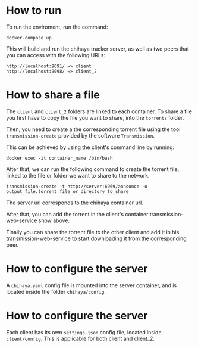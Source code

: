 # How to run

To run the enviroment, run the command:

```
docker-compose up
```

This will build and run the chihaya tracker server, as well as two peers that you can access with the following URLs:

```
http://localhost:9091/ => client
http://localhost:9098/ => client_2
```

# How to share a file

The `client` and `client_2` folders are linked to each container. To share a file you first have to copy the file you want to share, into the `torrents` folder.

Then, you need to create a the corresponding torrent file using the tool `transmission-create` provided by the software `Transmission`.

This can be achieved by using the client's command line by running:

```
docker exec -it container_name /bin/bash
```

After that, we can run the following command to create the torrent file, linked to the file or folder we want to share to the network.

```
transmission-create -t http://server:6969/announce -o output_file.torrent file_or_directory_to_share
```

The server url corresponds to the chihaya container url.

After that, you can add the torrent in the client's container transmission-web-service show above.

Finally you can share the torrent file to the other client and add it in his transmission-web-service to start downloading it from the corresponding peer.

# How to configure the server

A `chihaya.yaml` config file is mounted into the server container, and is located inside the folder `chihaya/config`.

# How to configure the server

Each client has its own `settings.json` config file, located inside `client/config`. This is applicable for both client and client_2.
